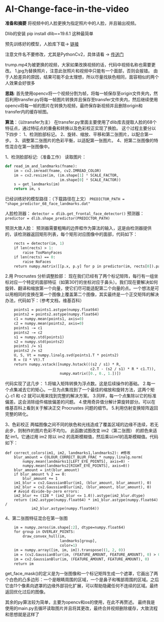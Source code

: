 # AI-Change-face-in-the-video
**准备和摘要**
将视频中的人脸更换为指定照片中的人脸，并且输出视频。

Dlib的安装  pip install dlib==19.6.1  这种最简单

预先训练好的模型，人脸库下载-> <a href="http://sourceforge.net/projects/dclib/files/dlib/v18.10/shape_predictor_68_face_landmarks.dat.bz2
">链接</a>

注意文件名不要修改，尤其是PythonCv2，具体请看 -> <a href="https://stackoverflow.com/questions/48250703/python-attributeerror-module-cv2-has-no-attribute-videocapture?rq=1">传送门</a>

trump.mp4为被更换的视频，大家如果改换视频的话，代码中视频名称也需要更改。
1.jpg为替换照片，注意此张照片和视频中只能有一个面部，否则会报错。
由于人脸差异的原因，结果可能不会太理想，所以尽量找肤色相同，面容相似的两个人效果会好很多

**思路**:
	首先使用opencv将一个视频分割为帧，将每一帧保存至origin文件夹内，然后利用transfer.py将每一帧图片转换并且保存至transfer文件夹内，然后继续使用opencv将每一帧的图片在转换为视频，最终保存新视频并且删除origin和 transfer内的缓存帧图。

**算法**：（以transfer为主）
	在transfer.py里面主要使用了dlib库去提取人脸的68个特征点，通过特征点的重叠和转换以及色彩校正实现了换脸。
这个过程主要分以下四步：
1、检测脸部标记。
2、旋转、缩放、平移和第二张图片，以配合第一步。
3、调整第二张图片的色彩平衡，以适配第一张图片。
4、把第二张图像的特性混合在第一张图像中。

1、检测脸部标记:（准备工作）
	读取图片：
```python
def read_im_and_landmarks(fname):
    im = cv2.imread(fname, cv2.IMREAD_COLOR)
    im = cv2.resize(im, (im.shape[1] * SCALE_FACTOR,
                         im.shape[0] * SCALE_FACTOR))
    s = get_landmarks(im)
    return im, s
```
已经训练好的模型路径：（下载路径在上文）
```PREDICTOR_PATH = "shape_predictor_68_face_landmarks.dat"```

人脸检测器：
```detector = dlib.get_frontal_face_detector()```
预测器：
```predictor = dlib.shape_predictor(PREDICTOR_PATH)```

预测大致人脸：
预测器需要粗略的边界框作为算法的输入，这是由检测器提供的，该检测器返回矩形列表，每个矩形对应图像中的面部，代码如下：

```def get_landmarks(im):
    rects = detector(im, 1)
    if len(rects) > 1:
        raise TooManyFaces
    if len(rects) == 0:
        raise NoFaces
    return numpy.matrix([[p.x, p.y] for p in predictor(im, rects[0]).parts()])
```

2.用 Procrustes 分析调整脸部：
现在我们已经有了两个标记矩阵，每行有一组坐标对应一个特定的面部特征（如第30行的坐标对应于鼻头）。我们现在要解决如何旋转、翻译和缩放第一个向量，使它们尽可能适配第二个向量的点。一个想法是可以用相同的变换在第一个图像上覆盖第二个图像，其实最终是一个正交矩阵的解决办法，代码如下：（参考文档，维基百科）
```def transformation_from_points(points1, points2):
    points1 = points1.astype(numpy.float64)
    points2 = points2.astype(numpy.float64)
    c1 = numpy.mean(points1, axis=0)
    c2 = numpy.mean(points2, axis=0)
    points1 -= c1
    points2 -= c2
    s1 = numpy.std(points1)
    s2 = numpy.std(points2)
    points1 /= s1
    points2 /= s2
    U, S, Vt = numpy.linalg.svd(points1.T * points2)
    R = (U * Vt).T
    return numpy.vstack([numpy.hstack(((s2 / s1) * R,
                                       c2.T - (s2 / s1) * R * c1.T)),
                         numpy.matrix([0., 0., 1.])])
```

代码实现了这几步：
1.将输入矩阵转换为浮点数。这是后续操作的基础。
2.每一个点集减去它的矩心。一旦为点集找到了一个最佳的缩放和旋转方法，这两个矩心 c1 和 c2 就可以用来找到完整的解决方案。
3.同样，每一个点集除以它的标准偏差。这会消除组件缩放偏差的问题。
4.使用奇异值分解计算旋转部分。可以在维基百科上看到关于解决正交 Procrustes 问题的细节。
5.利用仿射变换矩阵返回完整的转化。


3、色彩校正
	两幅图像之间不同的肤色和光线造成了覆盖区域的边缘不连续，若无此步，则制作的图片色彩不均匀。
此函数试图改变 im2（第二张图） 的颜色来适配 im1。它通过用 im2 除以 im2 的高斯模糊值，然后乘以im1的高斯模糊值。代码如下：

```
def correct_colors(im1, im2, landmarks1,landmarks2): #修改
    blur_amount = COLOUR_CORRECT_BLUR_FRAC * numpy.linalg.norm(
        numpy.mean(landmarks1[LEFT_EYE_POINTS], axis=0) -
        numpy.mean(landmarks2[RIGHT_EYE_POINTS], axis=0))
    blur_amount = int(blur_amount)
    if blur_amount % 2 == 0:
        blur_amount += 1
    im1_blur = cv2.GaussianBlur(im1, (blur_amount, blur_amount), 0)
    im2_blur = cv2.GaussianBlur(im2, (blur_amount, blur_amount), 0)
    # Avoid divide-by-zero errors:
    im2_blur += (128 * (im2_blur <= 1.0)).astype(im2_blur.dtype)
    return (im2.astype(numpy.float64) * im1_blur.astype(numpy.float64) /
            im2_blur.astype(numpy.float64))
```
	
4、第二张图特征混合在第一张图

```def get_face_mask(im, landmarks):
    im = numpy.zeros(im.shape[:2], dtype=numpy.float64)
    for group in OVERLAY_POINTS:
        draw_convex_hull(im,
                         landmarks[group],
                         color=1)
    im = numpy.array([im, im, im]).transpose((1, 2, 0))
    im = (cv2.GaussianBlur(im, (FEATURE_AMOUNT, FEATURE_AMOUNT), 0) > 0) * 1.0
    im = cv2.GaussianBlur(im, (FEATURE_AMOUNT, FEATURE_AMOUNT), 0)
    return im
```

get_face_mask()的定义是为一张图像和一个标记矩阵生成一个遮罩，它画出了两个白色的凸多边形：一个是眼睛周围的区域，一个是鼻子和嘴部周围的区域。之后它由11个像素向遮罩的边缘外部羽化扩展，可以帮助隐藏任何不连续的区域。最终返回优化过后的图像。

其余的py算法较为简单，主要为opencv和os的使用，在此不再赘述。
最终我是使用的main.py去循环读取图片并且将其更改，最终合并视频删除缓存，大致流程和思想就是这样了

